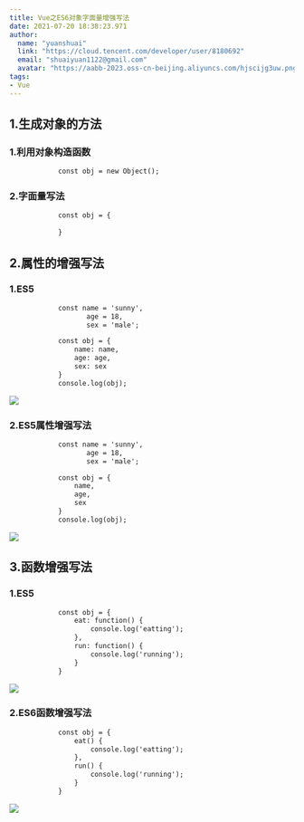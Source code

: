 ```yaml
---
title: Vue之ES6对象字面量增强写法
date: 2021-07-20 18:38:23.971
author:
  name: "yuanshuai"
  link: "https://cloud.tencent.com/developer/user/8180692"
  email: "shuaiyuan1122@gmail.com"
  avatar: "https://aabb-2023.oss-cn-beijing.aliyuncs.com/hjscijg3uw.png"
tags: 
- Vue
---
```


## 1.生成对象的方法

### 1.利用对象构造函数

```html
            const obj = new Object();
```

### 2.字面量写法

```html
            const obj = {
                
            }
```

## 2.属性的增强写法

### 1.ES5

```html
            const name = 'sunny',
                   age = 18,
                   sex = 'male';

            const obj = {
                name: name,
                age: age,
                sex: sex
            }
            console.log(obj);
```

![](https://hexobbblog.oss-cn-beijing.aliyuncs.com/images/vue/56.png)

### 2.ES5属性增强写法

```html
            const name = 'sunny',
                   age = 18,
                   sex = 'male';

            const obj = {
                name,
                age,
                sex
            }
            console.log(obj);
```

![](https://hexobbblog.oss-cn-beijing.aliyuncs.com/images/vue/57.png)

## 3.函数增强写法

### 1.ES5

```html
            const obj = {
                eat: function() {
                    console.log('eatting');
                },
                run: function() {
                    console.log('running');
                }
            }
```

![](https://hexobbblog.oss-cn-beijing.aliyuncs.com/images/vue/58.png)

### 2.ES6函数增强写法

```html
            const obj = {
                eat() {
                    console.log('eatting');
                },
                run() {
                    console.log('running');
                }
            }
```

![](https://hexobbblog.oss-cn-beijing.aliyuncs.com/images/vue/59.png)